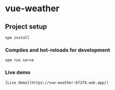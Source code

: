 # vue-weather

## Project setup
```
npm install
```

### Compiles and hot-reloads for development
```
npm run serve
```

### Live demo
```
[Live demo](https://vue-weather-6f379.web.app/)
```